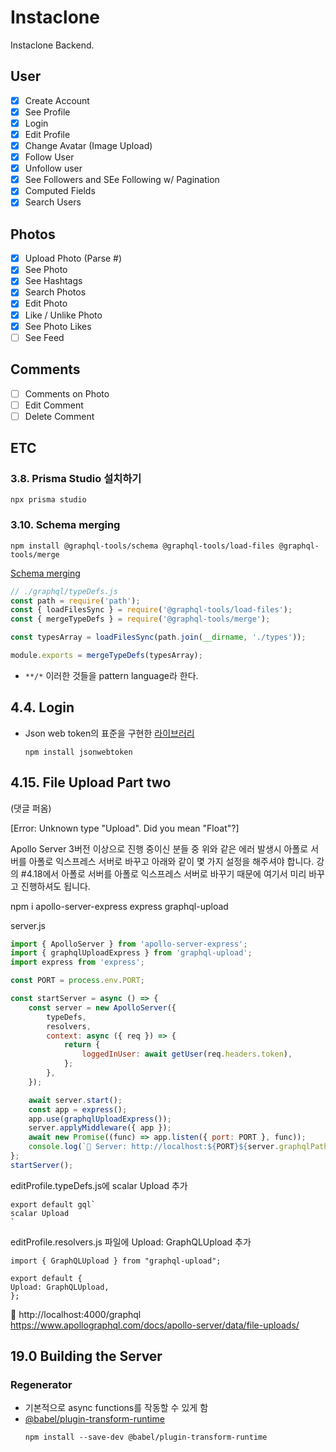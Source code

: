 # Instaclone

Instaclone Backend.

## User

-   [x] Create Account
-   [x] See Profile
-   [x] Login
-   [x] Edit Profile
-   [x] Change Avatar (Image Upload)
-   [x] Follow User
-   [x] Unfollow user
-   [x] See Followers and SEe Following w/ Pagination
-   [x] Computed Fields
-   [x] Search Users

## Photos

-   [x] Upload Photo (Parse #)
-   [x] See Photo
-   [x] See Hashtags
-   [x] Search Photos
-   [x] Edit Photo
-   [x] Like / Unlike Photo
-   [x] See Photo Likes
-   [ ] See Feed

## Comments

-   [ ] Comments on Photo
-   [ ] Edit Comment
-   [ ] Delete Comment

## ETC

### 3.8. Prisma Studio 설치하기

```
npx prisma studio
```

### 3.10. Schema merging

```
npm install @graphql-tools/schema @graphql-tools/load-files @graphql-tools/merge
```

[Schema merging](https://www.graphql-tools.com/docs/schema-merging)

```js
// ./graphql/typeDefs.js
const path = require('path');
const { loadFilesSync } = require('@graphql-tools/load-files');
const { mergeTypeDefs } = require('@graphql-tools/merge');

const typesArray = loadFilesSync(path.join(__dirname, './types'));

module.exports = mergeTypeDefs(typesArray);
```

-   `**/*` 이러한 것들을 pattern language라 한다.

## 4.4. Login

-   Json web token의 표준을 구현한 [라이브러리](https://www.npmjs.com/package/jsonwebtoken)
    ```
    npm install jsonwebtoken
    ```

## 4.15. File Upload Part two

(댓글 퍼옴)

[Error: Unknown type "Upload". Did you mean "Float"?]

Apollo Server 3버전 이상으로 진행 중이신 분들 중 위와 같은 에러 발생시 아폴로 서버를 아폴로 익스프레스 서버로 바꾸고 아래와 같이 몇 가지 설정을 해주셔야 합니다.
강의 #4.18에서 아폴로 서버를 아폴로 익스프레스 서버로 바꾸기 때문에 여기서 미리 바꾸고 진행하셔도 됩니다.

npm i apollo-server-express express graphql-upload

server.js

```js
import { ApolloServer } from 'apollo-server-express';
import { graphqlUploadExpress } from 'graphql-upload';
import express from 'express';

const PORT = process.env.PORT;

const startServer = async () => {
    const server = new ApolloServer({
        typeDefs,
        resolvers,
        context: async ({ req }) => {
            return {
                loggedInUser: await getUser(req.headers.token),
            };
        },
    });

    await server.start();
    const app = express();
    app.use(graphqlUploadExpress());
    server.applyMiddleware({ app });
    await new Promise((func) => app.listen({ port: PORT }, func));
    console.log(`🚀 Server: http://localhost:${PORT}${server.graphqlPath}`);
};
startServer();
```

editProfile.typeDefs.js에 scalar Upload 추가

```
export default gql`
scalar Upload
`
```

editProfile.resolvers.js 파일에 Upload: GraphQLUpload 추가

```
import { GraphQLUpload } from "graphql-upload";

export default {
Upload: GraphQLUpload,
};
```

🚀 http://localhost:4000/graphql
https://www.apollographql.com/docs/apollo-server/data/file-uploads/

## 19.0 Building the Server

### Regenerator

-   기본적으로 async functions를 작동할 수 있게 함
-   [@babel/plugin-transform-runtime](https://babeljs.io/docs/en/babel-plugin-transform-runtime)
    ```
    npm install --save-dev @babel/plugin-transform-runtime
    ```
